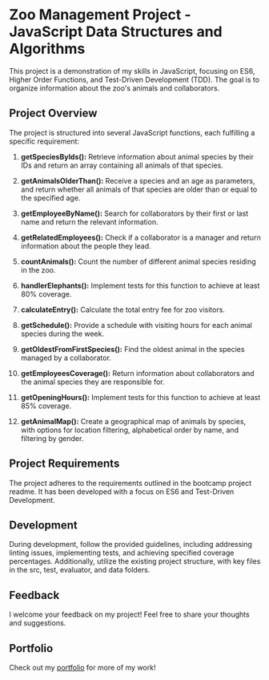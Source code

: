 # Zoo Management Project - JavaScript Data Structures and Algorithms

This project is a demonstration of my skills in JavaScript, focusing on ES6, Higher Order Functions, and Test-Driven Development (TDD). The goal is to organize information about the zoo's animals and collaborators.

## Project Overview

The project is structured into several JavaScript functions, each fulfilling a specific requirement:

1. **getSpeciesByIds():** Retrieve information about animal species by their IDs and return an array containing all animals of that species.

2. **getAnimalsOlderThan():** Receive a species and an age as parameters, and return whether all animals of that species are older than or equal to the specified age.

3. **getEmployeeByName():** Search for collaborators by their first or last name and return the relevant information.

4. **getRelatedEmployees():** Check if a collaborator is a manager and return information about the people they lead.

5. **countAnimals():** Count the number of different animal species residing in the zoo.

6. **handlerElephants():** Implement tests for this function to achieve at least 80% coverage.

7. **calculateEntry():** Calculate the total entry fee for zoo visitors.

8. **getSchedule():** Provide a schedule with visiting hours for each animal species during the week.

9. **getOldestFromFirstSpecies():** Find the oldest animal in the species managed by a collaborator.

10. **getEmployeesCoverage():** Return information about collaborators and the animal species they are responsible for.

11. **getOpeningHours():** Implement tests for this function to achieve at least 85% coverage.

12. **getAnimalMap():** Create a geographical map of animals by species, with options for location filtering, alphabetical order by name, and filtering by gender.

## Project Requirements

The project adheres to the requirements outlined in the bootcamp project readme. It has been developed with a focus on ES6 and Test-Driven Development.

## Development

During development, follow the provided guidelines, including addressing linting issues, implementing tests, and achieving specified coverage percentages. Additionally, utilize the existing project structure, with key files in the src, test, evaluator, and data folders.

## Feedback

I welcome your feedback on my project! Feel free to share your thoughts and suggestions.

## Portfolio

Check out my [portfolio](https://link-to-your-portfolio) for more of my work!
